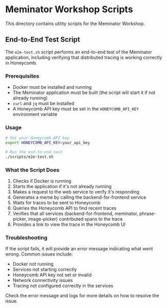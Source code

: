# Meminator Workshop Scripts

This directory contains utility scripts for the Meminator Workshop.

## End-to-End Test Script

The `e2e-test.sh` script performs an end-to-end test of the Meminator application, including verifying that distributed tracing is working correctly in Honeycomb.

### Prerequisites

- Docker must be installed and running
- The Meminator application must be built (the script will start it if not already running)
- `curl` and `jq` must be installed
- A Honeycomb API key must be set in the `HONEYCOMB_API_KEY` environment variable

### Usage

```bash
# Set your Honeycomb API key
export HONEYCOMB_API_KEY=your_api_key

# Run the end-to-end test
./scripts/e2e-test.sh
```

### What the Script Does

1. Checks if Docker is running
2. Starts the application if it's not already running
3. Makes a request to the web service to verify it's responding
4. Generates a meme by calling the backend-for-frontend service
5. Waits for traces to be sent to Honeycomb
6. Queries the Honeycomb API to find recent traces
7. Verifies that all services (backend-for-frontend, meminator, phrase-picker, image-picker) contributed spans to the trace
8. Provides a link to view the trace in the Honeycomb UI

### Troubleshooting

If the script fails, it will provide an error message indicating what went wrong. Common issues include:

- Docker not running
- Services not starting correctly
- Honeycomb API key not set or invalid
- Network connectivity issues
- Tracing not configured correctly in the services

Check the error message and logs for more details on how to resolve the issue.
